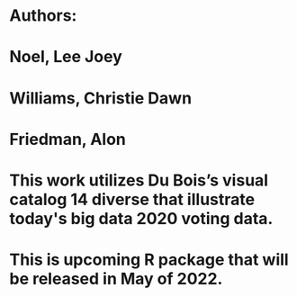 # Authors: 
#   Noel, Lee Joey
#   Williams, Christie Dawn
#   Friedman, Alon
         
         
# This work utilizes Du Bois’s visual catalog 14 diverse that illustrate today's big data 2020 voting data.
# This is upcoming R package that will be released in May of 2022. 
